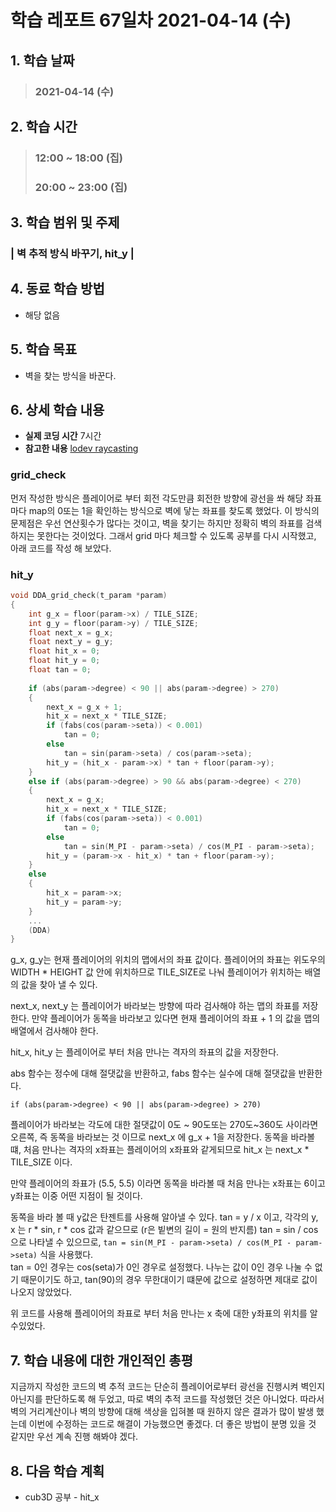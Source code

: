 # 학습 레포트 67일차 2021-04-14 (수)

## 1. 학습 날짜
> ### 2021-04-14 (수)

## 2. 학습 시간
> ### 12:00 ~ 18:00 (집)
> ### 20:00 ~ 23:00 (집)

## 3. 학습 범위 및 주제
### | 벽 추적 방식 바꾸기, hit_y |

## 4. 동료 학습 방법
- 해당 없음

## 5. 학습 목표
- 벽을 찾는 방식을 바꾼다.

## 6. 상세 학습 내용
- **실제 코딩 시간** 7시간
- **참고한 내용** [lodev raycasting](https://lodev.org/cgtutor/raycasting.html)

### grid_check

먼저 작성한 방식은 플레이어로 부터 회전 각도만큼 회전한 방향에 광선을 쏴 해당 좌표 마다 map의 0또는 1을 확인하는 방식으로 벽에 닿는 좌표를 찾도록 했었다. 이 방식의 문제점은 우선 연산횟수가 많다는 것이고, 벽을 찾기는 하지만 정확히 벽의 좌표를 검색하지는 못한다는 것이었다. 그래서 grid 마다 체크할 수 있도록 공부를 다시 시작했고, 아래 코드를 작성 해 보았다.

### hit_y

```c
void DDA_grid_check(t_param *param)
{
    int g_x = floor(param->x) / TILE_SIZE;
    int g_y = floor(param->y) / TILE_SIZE;
    float next_x = g_x;
    float next_y = g_y;
    float hit_x = 0;
    float hit_y = 0;
    float tan = 0;
    
    if (abs(param->degree) < 90 || abs(param->degree) > 270)
    {
        next_x = g_x + 1;
        hit_x = next_x * TILE_SIZE;
        if (fabs(cos(param->seta)) < 0.001)
            tan = 0;
        else
            tan = sin(param->seta) / cos(param->seta);
        hit_y = (hit_x - param->x) * tan + floor(param->y);
    }
    else if (abs(param->degree) > 90 && abs(param->degree) < 270)
    {
        next_x = g_x;
        hit_x = next_x * TILE_SIZE;
        if (fabs(cos(param->seta)) < 0.001)
            tan = 0;
        else
            tan = sin(M_PI - param->seta) / cos(M_PI - param->seta);
        hit_y = (param->x - hit_x) * tan + floor(param->y);
    }
    else
    {
        hit_x = param->x;
        hit_y = param->y;
    }
    ...
    (DDA)
}
```

g_x, g_y는 현재 플레이어의 위치의 맵에서의 좌표 값이다. 플레이어의 좌표는 위도우의 WIDTH * HEIGHT 값 안에 위치하므로 TILE_SIZE로 나눠 플레이어가 위치하는 배열의 값을 찾아 낼 수 있다.

next_x, next_y 는 플레이어가 바라보는 방향에 따라 검사해야 하는 맵의 좌표를 저장한다. 만약 플레이어가 동쪽을 바라보고 있다면 현재 플레이어의 좌표 + 1 의 값을 맵의 배열에서 검사해야 한다. 

hit_x, hit_y 는 플레이어로 부터 처음 만나는 격자의 좌표의 값을 저장한다.

abs 함수는 정수에 대해 절댓값을 반환하고, fabs 함수는 실수에 대해 절댓값을 반환한다.

```
if (abs(param->degree) < 90 || abs(param->degree) > 270)
```
플레이어가 바라보는 각도에 대한 절댓값이 0도 ~ 90도또는 270도~360도 사이라면 오른쪽, 즉 동쪽을 바라보는 것 이므로 next_x 에 g_x + 1을 저장한다. 동쪽을 바라볼 떄, 처음 만나는 격자의 x좌표는 플레이어의 x좌표와 같게되므로 hit_x 는 next_x * TILE_SIZE 이다.

만약 플레이어의 좌표가 (5.5, 5.5) 이라면 동쪽을 바라볼 때 처음 만나는 x좌표는 6이고 y좌표는 이중 어떤 지점이 될 것이다.

동쪽을 바라 볼 때 y값은 탄젠트를 사용해 알아낼 수 있다. tan = y / x 이고, 각각의 y, x 는 r * sin, r * cos 값과 같으므로 (r은 빝변의 길이 = 원의 반지름) tan = sin / cos으로 나타낼 수 있으므로, `tan = sin(M_PI - param->seta) / cos(M_PI - param->seta)` 식을 사용했다.\
tan = 0인 경우는 cos(seta)가 0인 경우로 설정했다. 나누는 값이 0인 경우 나눌 수 없기 때문이기도 하고, tan(90)의 경우 무한대이기 떄문에 값으로 설정하면 제대로 값이 나오지 않았었다.

위 코드를 사용해 플레이어의 좌표로 부터 처음 만나는 x 축에 대한 y좌표의 위치를 알수있었다.

## 7. 학습 내용에 대한 개인적인 총평
지금까지 작성한 코드의 벽 추적 코드는 단순히 플레이어로부터 광선을 진행시켜 벽인지 아닌지를 판단하도록 해 두었고, 따로 벽의 추적 코드를 작성했던 것은 아니었다. 따라서 벽의 거리계산이나 벽의 방향에 대해 색상을 입혀볼 때 원하지 않은 결과가 많이 발생 했는데 이번에 수정하는 코드로 해결이 가능했으면 좋겠다. 더 좋은 방법이 분명 있을 것 같지만 우선 계속 진행 해봐야 겠다.

## 8. 다음 학습 계획
- cub3D 공부 - hit_x
